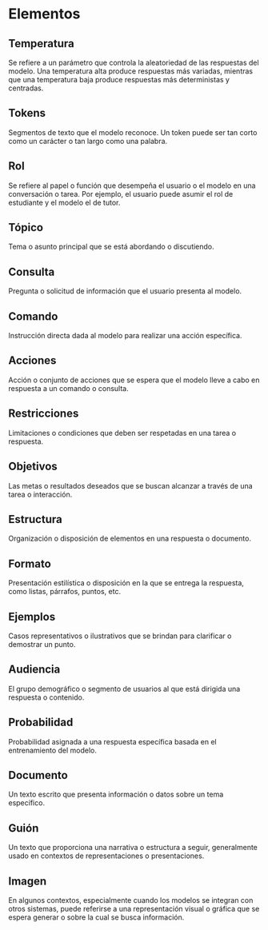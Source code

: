 # Elementos

## Temperatura

Se refiere a un parámetro que controla la aleatoriedad de las respuestas del modelo. Una temperatura alta produce respuestas más variadas, mientras que una temperatura baja produce respuestas más deterministas y centradas.

## Tokens

Segmentos de texto que el modelo reconoce. Un token puede ser tan corto como un carácter o tan largo como una palabra.

## Rol

Se refiere al papel o función que desempeña el usuario o el modelo en una conversación o tarea. Por ejemplo, el usuario puede asumir el rol de estudiante y el modelo el de tutor.

## Tópico

Tema o asunto principal que se está abordando o discutiendo.

## Consulta

Pregunta o solicitud de información que el usuario presenta al modelo.

## Comando

Instrucción directa dada al modelo para realizar una acción específica.

## Acciones

Acción o conjunto de acciones que se espera que el modelo lleve a cabo en respuesta a un comando o consulta.

## Restricciones

Limitaciones o condiciones que deben ser respetadas en una tarea o respuesta.

## Objetivos

Las metas o resultados deseados que se buscan alcanzar a través de una tarea o interacción.

## Estructura

Organización o disposición de elementos en una respuesta o documento.

## Formato

Presentación estilística o disposición en la que se entrega la respuesta, como listas, párrafos, puntos, etc.

## Ejemplos

Casos representativos o ilustrativos que se brindan para clarificar o demostrar un punto.

## Audiencia

El grupo demográfico o segmento de usuarios al que está dirigida una respuesta o contenido.

## Probabilidad

Probabilidad asignada a una respuesta específica basada en el entrenamiento del modelo.

## Documento

Un texto escrito que presenta información o datos sobre un tema específico.

## Guión

Un texto que proporciona una narrativa o estructura a seguir, generalmente usado en contextos de representaciones o presentaciones.

## Imagen

En algunos contextos, especialmente cuando los modelos se integran con otros sistemas, puede referirse a una representación visual o gráfica que se espera generar o sobre la cual se busca información.

